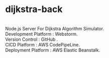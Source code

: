 # dijkstra-back
<br/>
Node.js Server For Dijkstra Algorithm Simulator. <br/>
Development Platform : Webstorm. <br/>
Version Control : GitHub . <br/>
CICD Platform : AWS CodePipeLine. <br/>
Deployment Platform : AWS Elastic Beanstalk. <br/>
